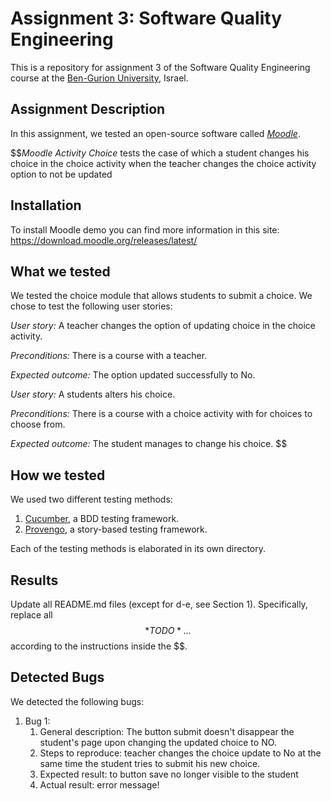 # Assignment 3: Software Quality Engineering
This is a repository for assignment 3 of the Software Quality Engineering course at the [Ben-Gurion University](https://in.bgu.ac.il/), Israel.

## Assignment Description
In this assignment, we tested an open-source software called [*Moodle*](https://download.moodle.org/releases/latest/).

$$*Moodle Activity Choice* tests the case of which a student changes his choice in the choice activity when the teacher changes the choice activity option to not be updated

## Installation
To install Moodle demo you can find more information in this site: https://download.moodle.org/releases/latest/ 

## What we tested

We tested the choice module that allows students to submit a choice. We chose to test the following user stories: 

*User story:* A teacher changes the option of updating choice in the choice activity.

*Preconditions:* There is a course with a teacher.

*Expected outcome:* The option updated successfully to No.

*User story:* A students alters his choice.

*Preconditions:* There is a course with a choice activity with for choices to choose from.

*Expected outcome:* The student manages to change his choice.
$$

## How we tested
We used two different testing methods:
1. [Cucumber](https://cucumber.io/), a BDD testing framework.
2. [Provengo](https://provengo.tech/), a story-based testing framework.

Each of the testing methods is elaborated in its own directory. 

## Results
Update all README.md files (except for d-e, see Section 1). Specifically, replace all $$*TODO*…$$ according to the instructions inside the $$.

## Detected Bugs
We detected the following bugs:

1. Bug 1: 
   1. General description: The button submit doesn't disappear the student's page upon changing the updated choice to NO.
   2. Steps to reproduce: teacher changes the choice update to No at the same time the student tries to submit his new choice. 
   3. Expected result: to button save no longer visible to the student
   4. Actual result: error message!
   
